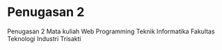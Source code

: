 # Penugasan 2 
Penugasan 2 Mata kuliah Web Programming Teknik Informatika Fakultas Teknologi Industri Trisakti
